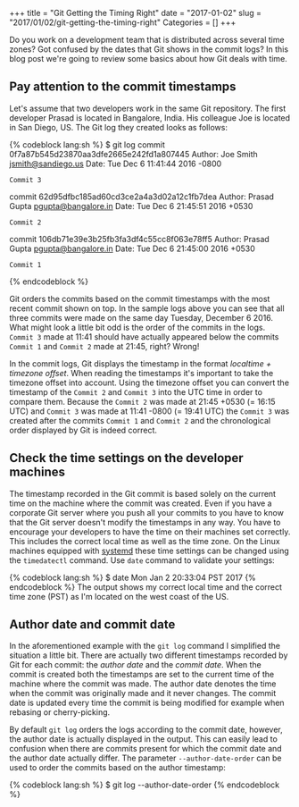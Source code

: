 +++
title = "Git Getting the Timing Right"
date = "2017-01-02"
slug = "2017/01/02/git-getting-the-timing-right"
Categories = []
+++

Do you work on a development team that is distributed across several time zones? Got confused by the dates that Git shows in the commit logs? In this blog post we're going to review some basics about how Git deals with time.

<!-- more -->

## Pay attention to the commit timestamps

Let's assume that two developers work in the same Git repository. The first developer Prasad is located in Bangalore, India. His colleague Joe is located in San Diego, US. The Git log they created looks as follows:

{% codeblock lang:sh %}
$ git log
commit 0f7a87b545d23870aa3dfe2665e242fd1a807445
Author: Joe Smith <jsmith@sandiego.us>
Date:   Tue Dec 6 11:41:44 2016 -0800

    Commit 3

commit 62d95dfbc185ad60cd3ce2a4a3d02a12c1fb7dea
Author: Prasad Gupta <pgupta@bangalore.in>
Date:   Tue Dec 6 21:45:51 2016 +0530

    Commit 2

commit 106db71e39e3b25fb3fa3df4c55cc8f063e78ff5
Author: Prasad Gupta <pgupta@bangalore.in>
Date:   Tue Dec 6 21:45:00 2016 +0530

    Commit 1

{% endcodeblock %}

Git orders the commits based on the commit timestamps with the most recent commit shown on top. In the sample logs above you can see that all three commits were made on the same day Tuesday, December 6 2016. What might look a little bit odd is the order of the commits in the logs. `Commit 3` made at 11:41 should have actually appeared below the commits `Commit 1` and `Commit 2` made at 21:45, right? Wrong!

In the commit logs, Git displays the timestamp in the format *localtime + timezone offset*. When reading the timestamps it's important to take the timezone offset into account. Using the timezone offset you can convert the timestamp of the `Commit 2` and `Commit 3` into the UTC time in order to compare them. Because the `Commit 2` was made at 21:45 +0530 (= 16:15 UTC) and `Commit 3` was made at 11:41 -0800 (= 19:41 UTC) the `Commit 3` was created after the commits `Commit 1` and `Commit 2` and the chronological order displayed by Git is indeed correct.

## Check the time settings on the developer machines

The timestamp recorded in the Git commit is based solely on the current time on the machine where the commit was created. Even if you have a corporate Git server where you push all your commits to you have to know that the Git server doesn't modify the timestamps in any way. You have to encourage your developers to have the time on their machines set correctly. This includes the correct local time as well as the time zone. On the Linux machines equipped with [systemd](https://www.freedesktop.org/wiki/Software/systemd/) these time settings can be changed using the `timedatectl` command. Use `date` command to validate your settings:

{% codeblock lang:sh %}
$ date
Mon Jan  2 20:33:04 PST 2017
{% endcodeblock %}
The output shows my correct local time and the correct time zone (PST) as I'm located on the west coast of the US.

## Author date and commit date

In the aforementioned example with the `git log` command I simplified the situation a little bit. There are actually two different timestamps recorded by Git for each commit: the *author date* and the *commit date*. When the commit is created both the timestamps are set to the current time of the machine where the commit was made. The author date denotes the time when the commit was originally made and it never changes. The commit date is updated every time the commit is being modified for example when rebasing or cherry-picking.

By default `git log` orders the logs according to the commit date, however, the author date is actually displayed in the output. This can easily lead to confusion when there are commits present for which the commit date and the author date actually differ. The parameter `--author-date-order` can be used to order the commits based on the author timestamp:

{% codeblock lang:sh %}
$ git log --author-date-order
{% endcodeblock %}
